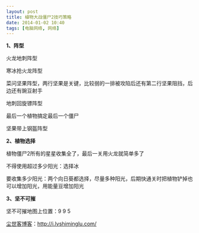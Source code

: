 ```yaml
---
layout: post
title: 植物大战僵尸2技巧策略
date: 2014-01-02 10:40
tags: [电脑网络, 网络]
---
```

<strong>1、阵型</strong>

火龙地刺阵型

寒冰抢火龙阵型

菜问坚果阵型，两行坚果是关键，比较弱的一排被攻陷后还有第二行坚果阻挡，后边还有豌豆射手

地刺回旋镖阵型

最后一个植物搞定最后一个僵尸

坚果带上钢盔阵型

<strong>2、植物选择</strong>

植物僵尸2所有的星星收集全了，最后一关用火龙就简单多了

不得使用超过多少阳光：选择冰

要收集多少阳光：两个向日葵都选择，尽量多种阳光，后期快通关时把植物铲掉也可以增加阳光，用能量豆增加阳光

<strong>3、坚不可摧</strong>

坚不可摧地图上位置：9 9 5

<a href="http://i.lvshiminglu.com/">尘世客博客</a>：<a href="http://i.lvshiminglu.com/">http://i.lvshiminglu.com/</a>

